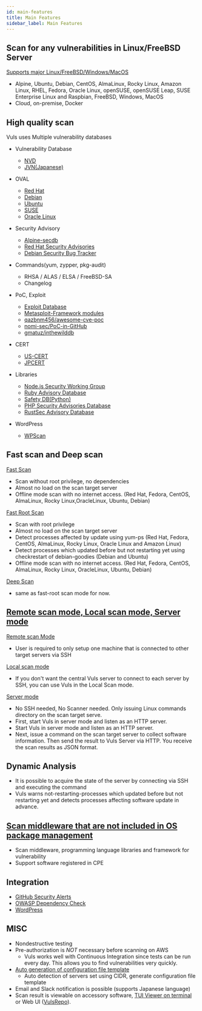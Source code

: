 ```yaml
---
id: main-features
title: Main Features
sidebar_label: Main Features
---
```


## Scan for any vulnerabilities in Linux/FreeBSD Server

[Supports major Linux/FreeBSD/Windows/MacOS](supported-os.md)

- Alpine, Ubuntu, Debian, CentOS, AlmaLinux, Rocky Linux, Amazon Linux, RHEL, Fedora, Oracle Linux, openSUSE, openSUSE Leap, SUSE Enterprise Linux and Raspbian, FreeBSD, Windows, MacOS
- Cloud, on-premise, Docker

## High quality scan

Vuls uses Multiple vulnerability databases

- Vulnerability Database
  - [NVD](https://nvd.nist.gov/)
  - [JVN(Japanese)](http://jvndb.jvn.jp/apis/myjvn/)

- OVAL
  - [Red Hat](https://www.redhat.com/security/data/oval/)
  - [Debian](https://www.debian.org/security/oval/)
  - [Ubuntu](https://people.canonical.com/~ubuntu-security/oval/)
  - [SUSE](http://ftp.suse.com/pub/projects/security/oval/)
  - [Oracle Linux](https://linux.oracle.com/security/oval/)

- Security Advisory
  - [Alpine-secdb](https://git.alpinelinux.org/cgit/alpine-secdb/)
  - [Red Hat Security Advisories](https://access.redhat.com/security/security-updates/)
  - [Debian Security Bug Tracker](https://security-tracker.debian.org/tracker/)

- Commands(yum, zypper, pkg-audit)
  - RHSA / ALAS / ELSA / FreeBSD-SA
  - Changelog

- PoC, Exploit
  - [Exploit Database](https://www.exploit-db.com/)
  - [Metasploit-Framework modules](https://www.rapid7.com/db/?q=&type=metasploit)
  - [qazbnm456/awesome-cve-poc](https://github.com/qazbnm456/awesome-cve-poc)
  - [nomi-sec/PoC-in-GitHub](https://github.com/nomi-sec/PoC-in-GitHub)
  - [gmatuz/inthewilddb](https://github.com/gmatuz/inthewilddb)

- CERT
  - [US-CERT](https://www.us-cert.gov/ncas/alerts)
  - [JPCERT](http://www.jpcert.or.jp/at/2019.html)

- Libraries
  - [Node.js Security Working Group](https://github.com/nodejs/security-wg)
  - [Ruby Advisory Database](https://github.com/rubysec/ruby-advisory-db)
  - [Safety DB(Python)](https://github.com/pyupio/safety-db)
  - [PHP Security Advisories Database](https://github.com/FriendsOfPHP/security-advisories)
  - [RustSec Advisory Database](https://github.com/RustSec/advisory-db)

- WordPress
  - [WPScan](https://wpscan.com/api)

## Fast scan and Deep scan

[Fast Scan](architecture-fast-scan.md)

- Scan without root privilege, no dependencies
- Almost no load on the scan target server
- Offline mode scan with no internet access. (Red Hat, Fedora, CentOS, AlmaLinux, Rocky Linux,OracleLinux, Ubuntu, Debian)

[Fast Root Scan](architecture-fast-root-scan.md)

- Scan with root privilege
- Almost no load on the scan target server
- Detect processes affected by update using yum-ps (Red Hat, Fedora, CentOS, AlmaLinux, Rocky Linux, Oracle Linux and Amazon Linux)
- Detect processes which updated before but not restarting yet using checkrestart of debian-goodies (Debian and Ubuntu)
- Offline mode scan with no internet access. (Red Hat, Fedora, CentOS, AlmaLinux, Rocky Linux, OracleLinux, Ubuntu, Debian)

[Deep Scan](architecture-deep-scan.md)

- same as fast-root scan mode for now.

## [Remote scan mode, Local scan mode, Server mode](architecture-remote-local.md)

[Remote scan Mode](architecture-remote-scan.md)

- User is required to only setup one machine that is connected to other target servers via SSH

[Local scan mode](architecture-local-scan.md)

- If you don't want the central Vuls server to connect to each server by SSH, you can use Vuls in the Local Scan mode.

[Server mode](https://vuls.io/docs/en/usage-server.html)

- No SSH needed, No Scanner needed. Only issuing Linux commands directory on the scan target serve.
- First, start Vuls in server mode and listen as an HTTP server.
- Start Vuls in server mode and listen as an HTTP server.
- Next, issue a command on the scan target server to collect software information. Then send the result to Vuls Server via HTTP. You receive the scan results as JSON format.

## **Dynamic** Analysis

- It is possible to acquire the state of the server by connecting via SSH and executing the command
- Vuls warns not-restarting-processes which updated before but not restarting yet and detects processes affecting software update in advance.

## [Scan middleware that are not included in OS package management](usage-scan-non-os-packages.md)

- Scan middleware, programming language libraries and framework for vulnerability
- Support software registered in CPE

## Integration

- [GitHub Security Alerts](usage-scan-non-os-packages.html#usage-integrate-with-github-security-alerts.md)
- [OWASP Dependency Check](usage-scan-non-os-packages.html#usage-integrate-with-owasp-dependency-check-to-automatic-update-when-the-libraries-are-updated-experimental.md)
- [WordPress](usage-scan-wordpress.md)

## MISC

- Nondestructive testing
- Pre-authorization is *NOT* necessary before scanning on AWS
  - Vuls works well with Continuous Integration since tests can be run every day. This allows you to find vulnerabilities very quickly.
- [Auto generation of configuration file template](usage-automatic-discovery.md)
  - Auto detection of servers set using CIDR, generate configuration file template
- Email and Slack notification is possible (supports Japanese language)
- Scan result is viewable on accessory software, [TUI Viewer on terminal](usage-tui.md) or Web UI ([VulsRepo](vulsrepo.md)).
